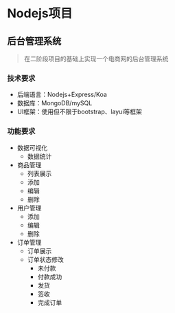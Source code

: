 # Nodejs项目

## 后台管理系统
>在二阶段项目的基础上实现一个电商网的后台管理系统

### 技术要求
* 后端语言：Nodejs+Express/Koa
* 数据库：MongoDB/mySQL
* UI框架：使用但不限于bootstrap、layui等框架

### 功能要求
* 数据可视化
    * 数据统计
* 商品管理
    * 列表展示
    * 添加
    * 编辑
    * 删除
* 用户管理
    * 添加
    * 编辑
    * 删除
* 订单管理
    * 订单展示
    * 订单状态修改
        * 未付款
        * 付款成功
        * 发货
        * 签收
        * 完成订单